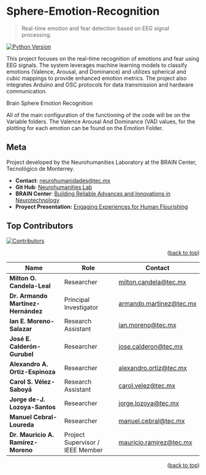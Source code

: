 # **Sphere-Emotion-Recognition**
> Real-time emotion and fear detection based on EEG signal processing.

[![Python Version](https://img.shields.io/badge/python-3.8-blue)](https://www.python.org/downloads/release/python-3810/)


This project focuses on the real-time recognition of emotions and fear using EEG signals. The system leverages machine learning models to classify emotions (Valence, Arousal, and Dominance) and utilizes spherical and cubic mappings to provide enhanced emotion metrics. The project also integrates Arduino and OSC protocols for data transmission and hardware communication.

Brain Sphere Emotion Recognition

All of the main configuration of the functioning of the code will be on the Variable folders. The Valence Arousal And Dominance (VAD values, for the plotting for each emotion can be found on the Emotion Folder.


## **Meta**

Project developed by the Neurohumanities Laboratory at the BRAIN Center, Tecnológico de Monterrey.

- **Contact**: [neurohumanidades@tec.mx](mailto:neurohumanidades@tec.mx)
- **Git Hub**: [Neurohumanities Lab](https://github.com/Neurohumanities-Lab)
- **BRAIN Center**: [Building Reliable Advances and Innovations in Neurotechnology](https://nsfbrain.org/)
- **Proyect Presentation:** [Engaging Experiences for Human Flourishing](https://sway.cloud.microsoft/OPIQZJ5peGHC6QmD?ref=Link)

## **Top Contributors**

<a href="https://github.com/ianedmosz/Sphere-Emotion-Recognition/graphs/contributors">
  <img src="https://contrib.rocks/image?repo=ianedmosz/Sphere-Emotion-Recognition" alt="Contributors" />
</a>

<p align="right">(<a href="#readme-top">back to top</a>)</p>


| Name                               | Role                                   | Contact                                   |
|------------------------------------|---------------------------------------|-------------------------------------------|
| **Milton O. Candela-Leal**         | Researcher                            | [milton.candela@tec.mx](mailto:milton.candela@tec.mx) |
| **Dr. Armando Martínez-Hernández** | Principal Investigator                | [armando.martinez@tec.mx](mailto:armando.martinez@tec.mx) |
| **Ian E. Moreno-Salazar**          | Research Assistant                    | [ian.moreno@tec.mx](mailto:ian.moreno@tec.mx) |
| **José E. Calderón-Gurubel**       | Researcher                            | [jose.calderon@tec.mx](mailto:jose.calderon@tec.mx) |
| **Alexandro A. Ortiz-Espinoza**    | Researcher                            | [alexandro.ortiz@tec.mx](mailto:alexandro.ortiz@tec.mx) |
| **Carol S. Vélez-Saboyá**          | Research Assistant                    | [carol.velez@tec.mx](mailto:carol.velez@tec.mx) |
| **Jorge de-J. Lozoya-Santos**      | Researcher                            | [jorge.lozoya@tec.mx](mailto:jorge.lozoya@tec.mx) |
| **Manuel Cebral-Loureda**          | Researcher                            | [manuel.cebral@tec.mx](mailto:manuel.cebral@tec.mx) |
| **Dr. Mauricio A. Ramírez-Moreno** | Project Supervisor / IEEE Member      | [mauricio.ramirez@tec.mx](mailto:mauricio.ramirez@tec.mx) |

<p align="right">(<a href="#readme-top">back to top</a>)</p>
